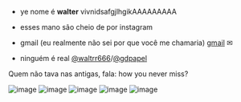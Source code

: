 - ye nome é **walter** vivnidsafgjlhgikAAAAAAAAA

- esses mano são cheio de por instagram 

- gmail (eu realmente não sei por que você me chamaria)
[gmail](w961171@gmail.com) ✉

- ninguém é real 
[@waltrr666](https://www.instagram.com/waltrr666/)/[@gdpapel](https://www.instagram.com/gabrielcudepapel/)

Quem não tava nas antigas, fala: how you never miss?

![image](https://img.shields.io/badge/Instagram-E4405F?style=for-the-badge&logo=instagram&logoColor=white) 
![image](https://img.shields.io/badge/JavaScript-323330?style=for-the-badge&logo=javascript&logoColor=F7DF1E)
![image](https://img.shields.io/badge/HTML5-E34F26?style=for-the-badge&logo=html5&logoColor=white)
![image](https://img.shields.io/badge/GitHub-100000?style=for-the-badge&logo=github&logoColor=white)
![image](https://img.shields.io/badge/Gmail-D14836?style=for-the-badge&logo=gmail&logoColor=white)
